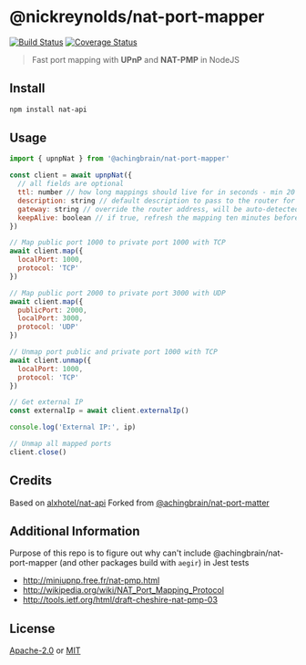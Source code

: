 # @nickreynolds/nat-port-mapper

[![Build Status](https://github.com/nickreynolds/nat-port-mapper/actions/workflows/js-test-and-release.yml/badge.svg?branch=master)](https://github.com/achingbrain/nat-port-mapper/actions/workflows/js-test-and-release.yml)
[![Coverage Status](https://coveralls.io/repos/nickreynolds/nat-port-mapper/badge.svg?branch=master&service=github)](https://coveralls.io/github/achingbrain/ssdp?branch=master)

> Fast port mapping with **UPnP** and **NAT-PMP** in NodeJS

## Install

```sh
npm install nat-api
```

## Usage

```js
import { upnpNat } from '@achingbrain/nat-port-mapper'

const client = await upnpNat({
  // all fields are optional
  ttl: number // how long mappings should live for in seconds - min 20 minutes, default 2 hours
  description: string // default description to pass to the router for a mapped port
  gateway: string // override the router address, will be auto-detected if not set
  keepAlive: boolean // if true, refresh the mapping ten minutes before the ttl is reached, default true
})

// Map public port 1000 to private port 1000 with TCP
await client.map({
  localPort: 1000,
  protocol: 'TCP'
})

// Map public port 2000 to private port 3000 with UDP
await client.map({
  publicPort: 2000,
  localPort: 3000,
  protocol: 'UDP'
})

// Unmap port public and private port 1000 with TCP
await client.unmap({
  localPort: 1000,
  protocol: 'TCP'
})

// Get external IP
const externalIp = await client.externalIp()

console.log('External IP:', ip)

// Unmap all mapped ports
client.close()
```

## Credits

Based on [alxhotel/nat-api](https://github.com/alxhotel/nat-api)
Forked from [@achingbrain/nat-port-matter](https://github.com/achingbrain/nat-port-mapper)

## Additional Information

Purpose of this repo is to figure out why can't include @achingbrain/nat-port-mapper (and other packages build with `aegir`) in Jest tests

- http://miniupnp.free.fr/nat-pmp.html
- http://wikipedia.org/wiki/NAT_Port_Mapping_Protocol
- http://tools.ietf.org/html/draft-cheshire-nat-pmp-03

## License

[Apache-2.0](LICENSE-APACHE) or [MIT](LICENSE-MIT) 